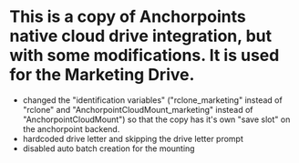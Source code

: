 # This is a copy of Anchorpoints native cloud drive integration, but with some modifications. It is used for the Marketing Drive.

- changed the "identification variables" ("rclone_marketing" instead of "rclone" and "AnchorpointCloudMount_marketing" instead of "AnchorpointCloudMount") so that the copy has it's own "save slot" on the anchorpoint backend.
- hardcoded drive letter and skipping the drive letter prompt
- disabled auto batch creation for the mounting
